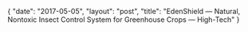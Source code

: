 {
   "date": "2017-05-05",
   "layout": "post",
   "title": "EdenShield — Natural, Nontoxic Insect Control System for Greenhouse Crops — High-Tech"
}


